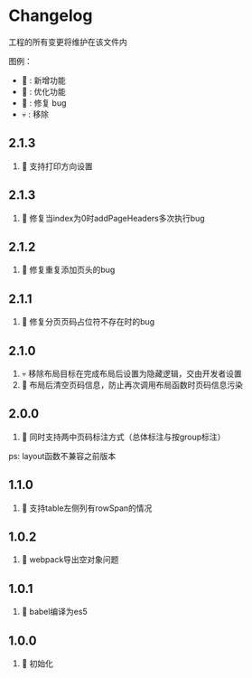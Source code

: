 #  Changelog
工程的所有变更将维护在该文件内

图例：

* 🚩 : 新增功能
* 💄 : 优化功能
* 🐞 : 修复 bug
* 💀 : 移除

## 2.1.3
1. 🚩 支持打印方向设置

## 2.1.3
1. 🐞 修复当index为0时addPageHeaders多次执行bug

## 2.1.2
1. 🐞 修复重复添加页头的bug

## 2.1.1
1. 🐞 修复分页页码占位符不存在时的bug

## 2.1.0
1. 💀 移除布局目标在完成布局后设置为隐藏逻辑，交由开发者设置
2. 🐞 布局后清空页码信息，防止再次调用布局函数时页码信息污染

## 2.0.0
1. 🚩 同时支持两中页码标注方式（总体标注与按group标注）

ps: layout函数不兼容之前版本

## 1.1.0
1. 🚩 支持table左侧列有rowSpan的情况

## 1.0.2
1. 🐞 webpack导出空对象问题

## 1.0.1
1. 💄 babel编译为es5

## 1.0.0
1. 🚩 初始化
